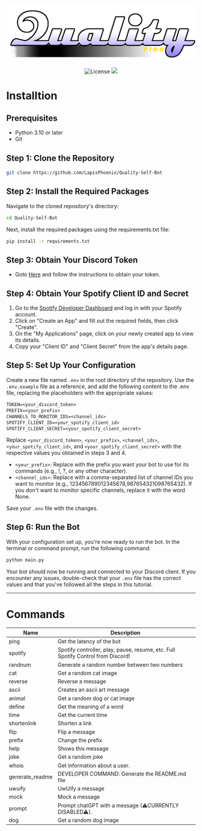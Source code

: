 <p align="center">
  <img alt="Logo" src="assets\\banner.png">
</p>
<p align="center">
  <img alt="License" src="https://img.shields.io/bower/l/a?style=flat-square">
  <img alit="Last Commit" src="https://img.shields.io/github/last-commit/LapisPhoenix/Quality-Self-Bot?style=flat-square">
</p>

# Installtion

## Prerequisites
- Python 3.10 or later
- Git

## Step 1: Clone the Repository
```bash
git clone https://github.com/LapisPhoenix/Quality-Self-Bot
```

## Step 2: Install the Required Packages

Navigate to the cloned repository's directory:
```bash
cd Quality-Self-Bot
```

Next, install the required packages using the requirements.txt file:
```bash
pip install -r requirements.txt
```

## Step 3: Obtain Your Discord Token
- Goto [Here](https://www.followchain.org/find-discord-token/) and follow the instructions to obtain your token.

## Step 4: Obtain Your Spotify Client ID and Secret
1. Go to the [Spotify Developer Dashboard](https://developer.spotify.com/dashboard) and log in with your Spotify account.
2. Click on "Create an App" and fill out the required fields, then click "Create".
3. On the "My Applications" page, click on your newly created app to view its details.
4. Copy your "Client ID" and "Client Secret" from the app's details page.

## Step 5: Set Up Your Configuration

Create a new file named `.env` in the root directory of the repository. Use the `.env.example` file as a reference, and add the following content to the .env file, replacing the placeholders with the appropriate values:
```
TOKEN=<your_discord_token>
PREFIX=<your_prefix>
CHANNELS_TO_MONITOR_IDS=<channel_ids>
SPOTIFY_CLIENT_ID=<your_spotify_client_id>
SPOTIFY_CLIENT_SECRET=<your_spotify_client_secret>
```
Replace `<your_discord_token>`, `<your_prefix>`, `<channel_ids>`, `<your_spotify_client_id>`, and `<your_spotify_client_secret>` with the respective values you obtained in steps 3 and 4.

- `<your_prefix>`: Replace with the prefix you want your bot to use for its commands (e.g., !, ?, or any other character).
- `<channel_ids>`: Replace with a comma-separated list of channel IDs you want to monitor (e.g., 123456789012345678,987654321098765432). If you don't want to monitor specific channels, replace it with the word None.

Save your `.env` file with the changes.

## Step 6: Run the Bot

With your configuration set up, you're now ready to run the bot. In the terminal or command prompt, run the following command:
```bash
python main.py
```

Your bot should now be running and connected to your Discord client. If you encounter any issues, double-check that your `.env` file has the correct values and that you've followed all the steps in this tutorial.

---

# Commands
| Name  | Description           |
|-------|-----------------------|
| ping | Get the latency of the bot  |
| spotify | Spotify controller, play, pause, resume, etc. Full Spotify Control from Discord!  |
| randnum | Generate a random number between two numbers  |
| cat | Get a random cat image  |
| reverse | Reverse a message  |
| ascii | Creates an ascii art message  |
| animal | Get a random dog or cat image  |
| define | Get the meaning of a word  |
| time | Get the current time  |
| shortenlink | Shorten a link  |
| flip | Flip a message  |
| prefix | Change the prefix  |
| help | Shows this message  |
| joke | Get a random joke  |
| whois | Get information about a user. |
| generate_readme | DEVELOPER COMMAND: Generate the README.md file  |
| uwuify | UwUify a message  |
| mock | Mock a message  |
| prompt | Prompt chatGPT with a message (⚠CURRENTLY DISABLED⚠). |
| dog | Get a random dog image  |
